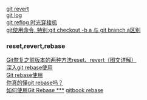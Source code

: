 [git revert](
https://www.jianshu.com/p/b9f0391d1d37
)   
[git log](
https://www.jianshu.com/p/0805b5d5d893
)   
[git reflog 时光穿梭机](
https://blog.csdn.net/hui987654/article/details/89285781
)   
[git使用命令, 特别:git checkout -b a 与 git branch a区别](
https://www.cnblogs.com/itlover2013/p/11225423.html
)   
### reset,revert,rebase
[Git恢复之前版本的两种方法reset、revert（图文详解）](
https://blog.csdn.net/yxlshk/article/details/79944535
)   
[深入git rebase使用](
https://baijiahao.baidu.com/s?id=1633418495146592435&wfr=spider&for=pc
)   
[Git rebase使用](
https://www.jianshu.com/p/f7ed3dd0d2d8
)   
[你真的懂git rebase吗？](
https://www.jianshu.com/p/6960811ac89c
)   
[如何使用Git Rebase ***](
https://www.jianshu.com/p/a5e79d565a55
)
[gitbook rebase](
http://gitbook.liuhui998.com/4_2.html
)
